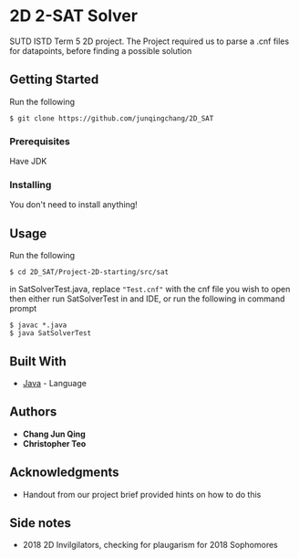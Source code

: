 # 2D 2-SAT Solver

SUTD ISTD Term 5 2D project.
The Project required us to parse a .cnf files for datapoints, before finding a possible solution

## Getting Started

Run the following
```
$ git clone https://github.com/junqingchang/2D_SAT
```

### Prerequisites

Have JDK

### Installing

You don't need to install anything!

## Usage

Run the following
```
$ cd 2D_SAT/Project-2D-starting/src/sat
```
in SatSolverTest.java, replace ```"Test.cnf"``` with the cnf file you wish to open
then either run SatSolverTest in and IDE, or run the following in command prompt
```
$ javac *.java
$ java SatSolverTest
```

## Built With

* [Java](https://www.java.com/en/) - Language

## Authors

* **Chang Jun Qing**
* **Christopher Teo**

## Acknowledgments

* Handout from our project brief provided hints on how to do this

## Side notes

* 2018 2D Invilgilators, checking for plaugarism for 2018 Sophomores
